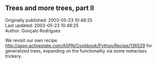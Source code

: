 ## Trees and more trees, part II  
Originally published: 2003-05-23 10:48:25  
Last updated: 2003-05-23 10:48:25  
Author: Gonçalo Rodrigues  
  
We revisit our own recipe http://aspn.activestate.com/ASPN/Cookbook/Python/Recipe/136529 for generalized trees, expanding on the functionality via some metaclass trickery.
